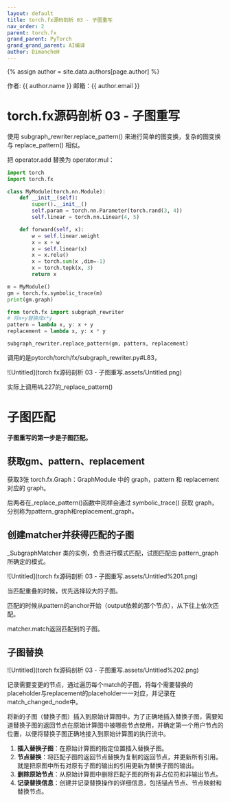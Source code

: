 ```yaml
---
layout: default 
title: torch.fx源码剖析 03 - 子图重写
nav_order: 2 
parent: torch.fx
grand_parent: PyTorch
grand_grand_parent: AI编译
author: DimancheH 
---
```


{% assign author = site.data.authors[page.author] %}

 <div> 
     作者: {{ author.name }}   邮箱：{{ author.email }}
 </div>

# torch.fx源码剖析 03 - 子图重写

使用 subgraph_rewriter.replace_pattern() 来进行简单的图变换，复杂的图变换与 replace_pattern() 相似。

把 operator.add 替换为 operator.mul：

```python
import torch
import torch.fx

class MyModule(torch.nn.Module):
    def __init__(self):
        super().__init__()
        self.param = torch.nn.Parameter(torch.rand(3, 4))
        self.linear = torch.nn.Linear(4, 5)

    def forward(self, x):
        w = self.linear.weight
        x = x + w
        x = self.linear(x)
        x = x.relu()
        x = torch.sum(x ,dim=-1)
        x = torch.topk(x, 3)
        return x

m = MyModule()
gm = torch.fx.symbolic_trace(m)
print(gm.graph)

from torch.fx import subgraph_rewriter
# 将x+y替换成x*y
pattern = lambda x, y: x + y
replacement = lambda x, y: x * y

subgraph_rewriter.replace_pattern(gm, pattern, replacement)
```

调用的是pytorch/torch/fx/subgraph_rewriter.py#L83，

![Untitled](torch fx源码剖析 03 - 子图重写.assets/Untitled.png)

实际上调用#L227的_replace_pattern()

# 子图匹配

**子图重写的第一步是子图匹配。**

## 获取gm、pattern、replacement

获取3张 torch.fx.Graph：GraphModule 中的 graph，pattern 和 replacement 对应的 graph。

后两者在_replace_pattern()函数中同样会通过 symbolic_trace() 获取 graph，分别称为pattern_graph和replacement_graph。

## 创建matcher并获得匹配的子图

_SubgraphMatcher 类的实例，负责进行模式匹配，试图匹配由 pattern_graph 所确定的模式。

![Untitled](torch fx源码剖析 03 - 子图重写.assets/Untitled%201.png)

当匹配重叠的时候，优先选择较大的子图。

匹配的时候从pattern的anchor开始（output依赖的那个节点），从下往上依次匹配。

matcher.match返回匹配到的子图。

## 子图替换

![Untitled](torch fx源码剖析 03 - 子图重写.assets/Untitled%202.png)

记录需要变更的节点，通过遍历每个match的子图，将每个需要替换的placeholder与replacement的placeholder一一对应，并记录在match_changed_node中。

将新的子图（替换子图）插入到原始计算图中。为了正确地插入替换子图，需要知道替换子图的返回节点在原始计算图中被哪些节点使用，并确定第一个用户节点的位置，以便将替换子图正确地接入到原始计算图的执行流中。

1. **插入替换子图**：在原始计算图的指定位置插入替换子图。
2. **节点替换**：将匹配子图的返回节点替换为复制的返回节点，并更新所有引用。就是把原图中所有对原有子图的输出的引用更新为替换子图的输出。
3. **删除原始节点**：从原始计算图中删除匹配子图的所有非占位符和非输出节点。
4. **记录替换信息**：创建并记录替换操作的详细信息，包括锚点节点、节点映射和替换节点。